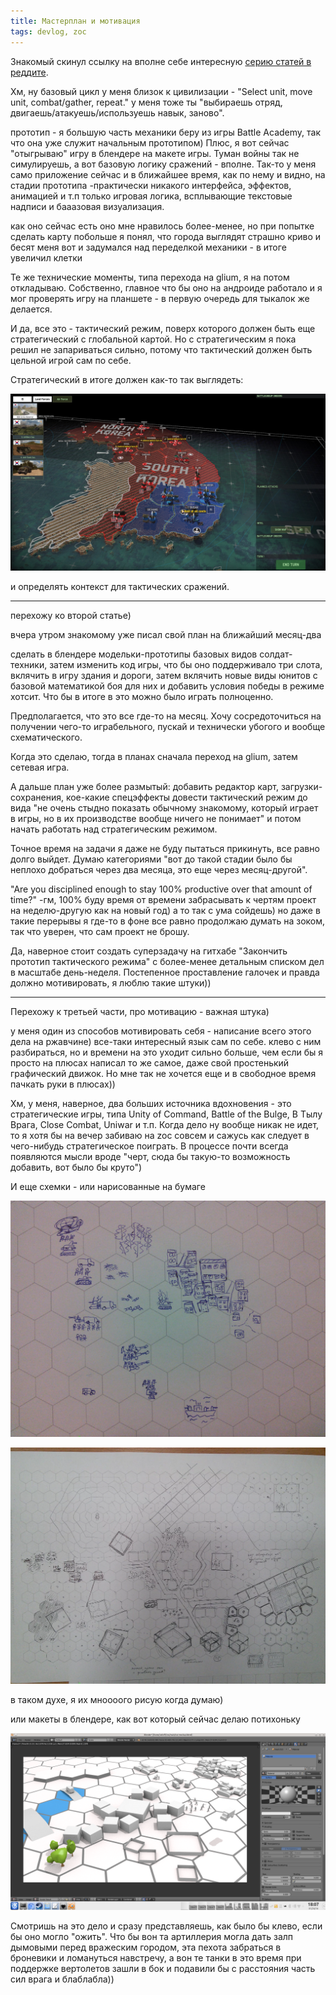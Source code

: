 ```yaml
---
title: Мастерплан и мотивация
tags: devlog, zoc
---
```


Знакомый скинул ссылку на вполне себе интересную
[серию статей в реддите](https://www.reddit.com/r/gamedev/comments/426148).

Хм, ну базовый цикл у меня близок к цивилизации - "Select unit, move
unit, combat/gather, repeat." у меня тоже ты "выбираешь отряд,
двигаешь/атакуешь/используешь навык, заново".

прототип - я большую часть механики беру из игры Battle Academy, так что
она уже служит начальным прототипом) Плюс, я вот сейчас "отыгрываю" игру
в блендере на макете игры. Туман войны так не симулируешь, а вот базовую
логику сражений - вполне. Так-то у меня само приложение сейчас и в
ближайшее время, как по нему и видно, на стадии прототипа -практически
никакого интерфейса, эффектов, анимацией и т.п только игровая логика,
всплывающие текстовые надписи и бааазовая визуализация.

как оно сейчас есть оно мне нравилось более-менее, но при попытке
сделать карту побольше я понял, что города выглядят страшно криво и
бесят меня вот и задумался над переделкой механики - в итоге увеличил
клетки

Те же технические моменты, типа перехода на glium, я на потом
откладываю. Собственно, главное что бы оно на андроиде работало и я мог
проверять игру на планшете - в первую очередь для тыкалок же делается.

И да, все это - тактический режим, поверх которого должен быть еще
стратегический с глобальной картой. Но с стратегическим я пока решил не
запариваться сильно, потому что тактический должен быть цельной игрой
сам по себе.

Стратегический в итоге должен как-то так выглядеть:

![Набросок стратегического режима](images/imgur/uMQPqhY.jpg)

и определять контекст для тактических сражений.

------------------------------------------------------------------------

перехожу ко второй статье)

вчера утром знакомому уже писал свой план на ближайший месяц-два

сделать в блендере модельки-прототипы базовых видов солдат-техники,
затем изменить код игры, что бы оно поддерживало три слота, вклячить в
игру здания и дороги, затем вклячить новые виды юнитов с базовой
математикой боя для них и добавить условия победы в режиме хотсит. Что
бы в итоге в это можно было играть полноценно.

Предполагается, что это все где-то на месяц. Хочу сосредоточиться на
получении чего-то играбельного, пускай и технически убогого и вообще
схематического.

Когда это сделаю, тогда в планах сначала переход на glium, затем сетевая
игра.

А дальше план уже более размытый: добавить редактор карт,
загрузки-сохранения, кое-какие спецэффекты довести тактический режим до
вида "не очень стыдно показать обычному знакомому, который играет в
игры, но в их производстве вообще ничего не понимает" и потом начать
работать над стратегическим режимом.

Точное время на задачи я даже не буду пытаться прикинуть, все равно
долго выйдет. Думаю категориями "вот до такой стадии было бы неплохо
добраться через два месяца, это еще через месяц-другой".

"Are you disciplined enough to stay 100% productive over that amount of
time?" -гм, 100% буду время от времени забрасывать к чертям проект на
неделю-другую как на новый год) а то так с ума сойдешь) но даже в такие
перерывы я где-то в фоне все равно продолжаю думать на зоком, так что
уверен, что сам проект не брошу.

Да, наверное стоит создать суперзадачу на гитхабе "Закончить прототип
тактического режима" с более-менее детальным списком дел в масштабе
день-неделя. Постепенное проставление галочек и правда должно
мотивировать, я люблю такие штуки))

------------------------------------------------------------------------

Перехожу к третьей части, про мотивацию - важная штука)

у меня один из способов мотивировать себя - написание всего этого дела
на ржавчине) все-таки интересный язык сам по себе. клево с ним
разбираться, но и времени на это уходит сильно больше, чем если бы я
просто на плюсах написал то же самое, даже свой простенький графический
движок. Но мне так не хочется еще и в свободное время пачкать руки в
плюсах))

Хм, у меня, наверное, два больших источника вдохновения - это
стратегические игры, типа Unity of Command, Battle of the Bulge, В Тылу
Врага, Close Combat, Uniwar и т.п. Когда дело ну вообще никак не идет,
то я хотя бы на вечер забиваю на zoc совсем и сажусь как следует в
чего-нибудь стратегическое поиграть. В процессе почти всегда появляются
мысли вроде "черт, сюда бы такую-то возможность добавить, вот было бы
круто")

И еще схемки - или нарисованные на бумаге

![Набросок 2д варианта с абстрактными городами](images/imgur/EfK9lMD.jpg)

![Набросок 2д варианта с конкретными одноклеточными зданиями](images/imgur/CLyuRLy.png)

в таком духе, я их мноооого рисую когда думаю)

или макеты в блендере, как вот который сейчас делаю потихоньку

![Блендерный макет](images/imgur/6V73Ouw.png)

Смотришь на это дело и сразу представляешь, как было бы клево, если бы
оно могло "ожить". Что бы вон та артиллерия могла дать залп дымовыми
перед вражеским городом, эта пехота забраться в броневики и ломануться
навстречу, а вон те танки в это время при поддержке вертолетов зашли в
бок и подавили бы с расстояния часть сил врага и блаблабла))

